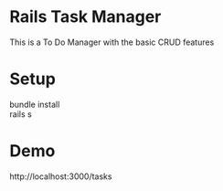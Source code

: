 # Rails Task Manager

This is a To Do Manager with the basic CRUD features

# Setup
bundle install </br>
rails s </br>

# Demo
http://localhost:3000/tasks
